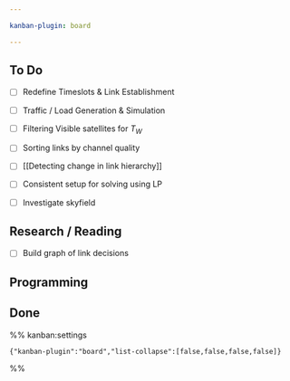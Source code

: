 ```yaml
---

kanban-plugin: board

---
```


## To Do

- [ ] Redefine Timeslots & Link Establishment
- [ ] Traffic / Load Generation & Simulation
- [ ] Filtering Visible satellites for $T_W$
- [ ] Sorting links by channel quality
- [ ] [[Detecting change in link hierarchy]]
- [ ] Consistent setup for solving using LP
- [ ] Investigate skyfield


## Research / Reading

- [ ] Build graph of link decisions


## Programming



## Done





%% kanban:settings
```
{"kanban-plugin":"board","list-collapse":[false,false,false,false]}
```
%%